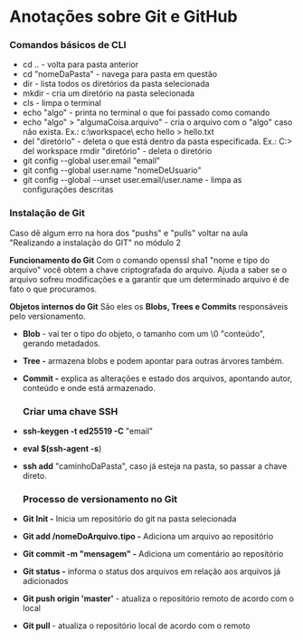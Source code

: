 # Anotações sobre Git e GitHub

###  **Comandos básicos de CLI**     

- cd .. - volta para  pasta anterior
- cd  "nomeDaPasta" - navega para pasta em questão
- dir - lista todos  os diretórios da pasta selecionada
- mkdir - cria um  diretório na pasta selecionada
- cls - limpa o  terminal     
- echo  "algo" - printa no terminal o que foi passado como comando     
- echo  "algo" > "algumaCoisa.arquivo" - cria o arquivo com o  "algo" caso não exista. Ex.: c:\workspace\ echo hello >  hello.txt     
- del  "diretório" - deleta o que está dentro da pasta especificada. Ex.:  C:\> del workspace     rmdir  "diretório" - deleta o diretório     
- git config  --global user.email "email"     
- git config  --global user.name "nomeDeUsuario"     
- git config  --global --unset user.email/user.name - limpa as configurações descritas  

###  **Instalação de Git**     

Caso dê algum erro  na hora dos "pushs" e "pulls" voltar na aula  "Realizando a instalação do GIT" no módulo 2     

**Funcionamento do Git**     Com o comando  openssl sha1 "nome e tipo do arquivo" você obtem a chave  criptografada do arquivo. Ajuda a  saber se o arquivo sofreu modificações e a garantir que um determinado  arquivo é de fato o que procuramos.     

**Objetos internos do Git**     São eles os **Blobs, Trees e Commits** responsáveis pelo  versionamento.     

- **Blob** - vai ter o tipo do objeto, o tamanho  com um \0 "conteúdo", gerando metadados.     
- **Tree -** armazena blobs e podem apontar para  outras árvores também.     
- **Commit -** explica as alterações e estado dos  arquivos, apontando autor, conteúdo e onde está armazenado.  

  ### **Criar uma chave SSH**  

- **ssh-keygen -t ed25519 -C** "email"

- **eval $(ssh-agent -s**)     
- **ssh add** "caminhoDaPasta", caso já  esteja na pasta, so passar a chave direto.  

  ### **Processo de versionamento no Git**    

- **Git Init -** Inicia um repositório do git na  pasta selecionada     
- **Git add /nomeDoArquivo.tipo -** Adiciona um  arquivo ao repositório     
- **Git commit -m   "mensagem" -** Adiciona um comentário ao repositório    
- **Git status -**  informa o status dos arquivos em relação aos  arquivos já adicionados 
- **Git push origin 'master'** - atualiza o repositório remoto de acordo com o local
- **Git pull** - atualiza o repositório local de acordo com o remoto
